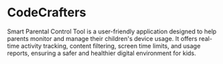 # CodeCrafters
Smart Parental Control Tool is a user-friendly application designed to help parents monitor and manage their children's device usage. It offers real-time activity tracking, content filtering, screen time limits, and usage reports, ensuring a safer and healthier digital environment for kids.
